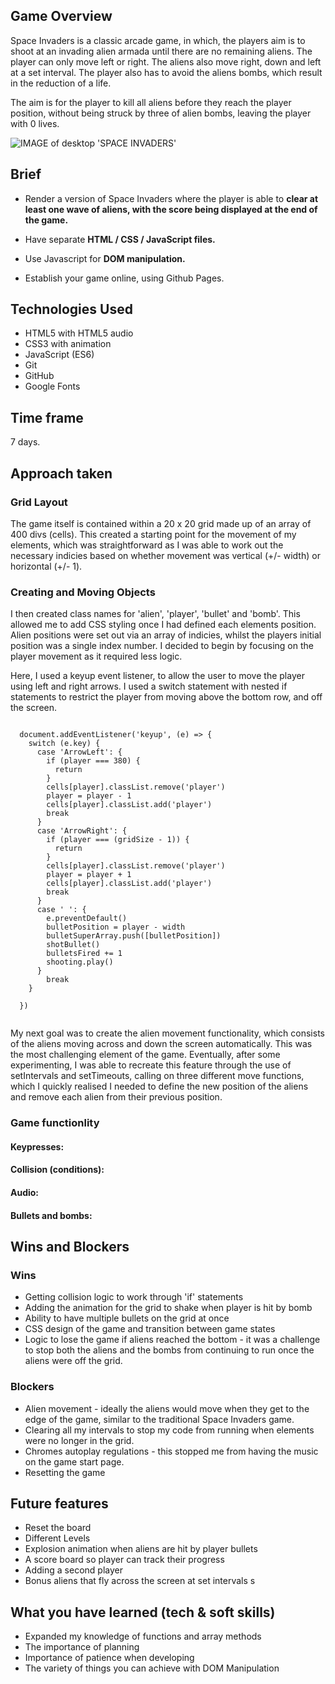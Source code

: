 <h2> Game Overview </h2>  
Space Invaders is a classic arcade game, in which, the players aim is to shoot at an invading alien armada until there are no remaining aliens. The player can only move left or right. The aliens also move right, down and left at a set interval. The player also has to avoid the aliens bombs, which result in the reduction of a life. 

The aim is for the player to kill all aliens before they reach the player position, without being struck by three of alien bombs, leaving the player with 0 lives.  

![IMAGE of desktop 'SPACE INVADERS'](https://media.giphy.com/media/L1PwQfiDrKfstsSgqR/giphy.gif)

<h2> Brief </h2>

* Render a version of Space Invaders where the player is able to **clear at least one wave of aliens, with the score being displayed at the end of the game.**

* Have separate **HTML / CSS / JavaScript files.**

* Use Javascript for **DOM manipulation.** 

* Establish your game online, using Github Pages.

<h2> Technologies Used </h2> 

* HTML5 with HTML5 audio
* CSS3 with animation
* JavaScript (ES6)
* Git
* GitHub
* Google Fonts

<h2> Time frame </h2>

7 days. 

<h2> Approach taken </h2> 

<h3> Grid Layout </h3> 

The game itself is contained within a 20 x 20 grid made up of an array of 400 divs (cells). This created a starting point for the movement of my elements, which was straightforward as I was able to work out the necessary indicies based on whether movement was vertical (+/- width) or horizontal (+/- 1). 

<h3> Creating and Moving Objects </h3>

I then created class names for 'alien', 'player', 'bullet' and 'bomb'. This allowed me to add CSS styling once I had defined each elements position. Alien positions were set out via an array of indicies, whilst the players initial position was a single index number. I decided to begin by focusing on the player movement as it required less logic. 

Here, I used a keyup event listener, to allow the user to move the player using left and right arrows. I used a switch statement with nested if statements to restrict the player from moving above the bottom row, and off the screen.

``` 

  document.addEventListener('keyup', (e) => {
    switch (e.key) {
      case 'ArrowLeft': {
        if (player === 380) {
          return
        }
        cells[player].classList.remove('player')
        player = player - 1
        cells[player].classList.add('player')
        break
      }
      case 'ArrowRight': {
        if (player === (gridSize - 1)) {
          return
        }
        cells[player].classList.remove('player')
        player = player + 1
        cells[player].classList.add('player')
        break
      }
      case ' ': {
        e.preventDefault()
        bulletPosition = player - width
        bulletSuperArray.push([bulletPosition])
        shotBullet()
        bulletsFired += 1
        shooting.play()
      }
        break
    }

  })
  
  ```
My next goal was to create the alien movement functionality, which consists of the aliens moving across and down the screen automatically. This was the most challenging element of the game. Eventually, after some experimenting, I was able to recreate this feature through the use of setIntervals and setTimeouts, calling on three different move functions, which I quickly realised I needed to define the new position of the aliens and remove each alien from their previous position. 
		
<h3> Game functionlity </h3> 

<h4> Keypresses: </h4>

<h4> Collision (conditions): </h4>  

<h4> Audio: </h4> 

<h4> Bullets and bombs: </h4> 
		
<h2> Wins and Blockers </h2>

<h3> Wins </h3>

 * Getting collision logic to work through 'if' statements
 * Adding the animation for the grid to shake when player is hit by bomb 
 * Ability to have multiple bullets on the grid at once
 * CSS design of the game and transition between game states 
 * Logic to lose the game if aliens reached the bottom - it was a challenge to stop both the aliens and the bombs from continuing to run once the aliens were off the grid. 

 
<h3> Blockers </h3> 

* Alien movement - ideally the aliens would move when they get to the edge of the game, similar to the traditional Space Invaders game.
* Clearing all my intervals to stop my code from running when elements were no longer in the grid.
* Chromes autoplay regulations - this stopped me from having the music on the game start page. 
* Resetting the game 



<h2> Future features </h2>

* Reset the board
* Different Levels
* Explosion animation when aliens are hit by player bullets
* A score board so player can track their progress
* Adding a second player 
* Bonus aliens that fly across the screen at set intervals s

<h2> What you have learned (tech & soft skills) </h2>

* Expanded my knowledge of functions and array methods 
* The importance of planning 
* Importance of patience when developing 
* The variety of things you can achieve with DOM Manipulation 

